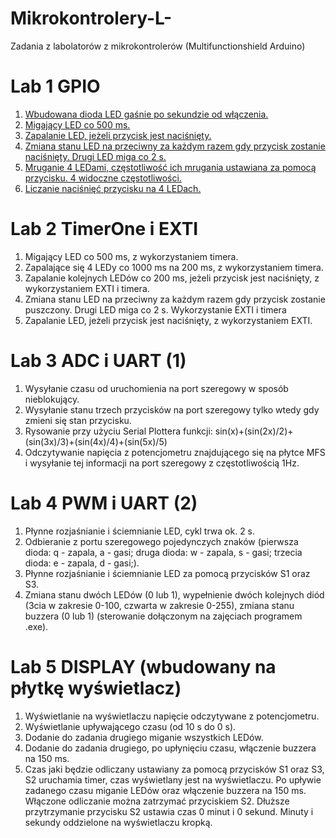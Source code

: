 # Mikrokontrolery-L-
Zadania z labolatorów z mikrokontrolerów (Multifunctionshield Arduino)

# Lab 1 GPIO
1. [Wbudowana dioda LED gaśnie po sekundzie od włączenia.](https://github.com/MagnusBuzard/Mikrokontrolery-L-/blob/main/Programy%20z%20lab%C3%B3w/Lab1/1.1/1.1.ino)
2. [Migający LED co 500 ms.](https://github.com/MagnusBuzard/Mikrokontrolery-L-/blob/main/Programy%20z%20lab%C3%B3w/Lab1/1.2/1.2.ino)
3. [Zapalanie LED, jeżeli przycisk jest naciśnięty.](https://github.com/MagnusBuzard/Mikrokontrolery-L-/blob/main/Programy%20z%20lab%C3%B3w/Lab1/1.3/1.3.ino)
4. [Zmiana stanu LED na przeciwny za każdym razem gdy przycisk zostanie naciśnięty. Drugi LED miga co 2 s.](https://github.com/MagnusBuzard/Mikrokontrolery-L-/blob/main/Programy%20z%20lab%C3%B3w/Lab1/1.4/1.4.ino)
5. [Mruganie 4 LEDami, częstotliwość ich mrugania ustawiana za pomocą przycisku. 4 widoczne częstotliwości.](https://github.com/MagnusBuzard/Mikrokontrolery-L-/blob/main/Programy%20z%20lab%C3%B3w/Lab1/1.5/1.5.ino)
6. [Liczanie naciśnięć przycisku na 4 LEDach.](https://github.com/MagnusBuzard/Mikrokontrolery-L-/blob/main/Programy%20z%20lab%C3%B3w/Lab1/1.6/1.6.ino)

# Lab 2 TimerOne i EXTI
1. Migający LED co 500 ms, z wykorzystaniem timera.
2. Zapalające się 4 LEDy co 1000 ms na 200 ms, z wykorzystaniem timera.
3. Zapalanie kolejnych LEDów co 200 ms, jeżeli przycisk jest naciśnięty, z wykorzystaniem EXTI i timera.
4. Zmiana stanu LED na przeciwny za każdym razem gdy przycisk zostanie puszczony. Drugi LED miga co 2 s. Wykorzystanie EXTI i timera
5. Zapalanie LED, jeżeli przycisk jest naciśnięty, z wykorzystaniem EXTI.

# Lab 3 ADC i UART (1)
1. Wysyłanie czasu od uruchomienia na port szeregowy w sposób nieblokujący.
2. Wysyłanie stanu trzech przycisków na port szeregowy tylko wtedy gdy zmieni się stan przycisku.
3. Rysowanie przy użyciu Serial Plottera funkcji: sin(x)+(sin(2x)/2)+(sin(3x)/3)+(sin(4x)/4)+(sin(5x)/5)
4. Odczytywanie napięcia z potencjometru znajdującego się na płytce MFS i wysyłanie tej informacji na port szeregowy z częstotliwością 1Hz.

# Lab 4 PWM i UART (2)
1. Płynne rozjaśnianie i ściemnianie LED, cykl trwa ok. 2 s.
2. Odbieranie z portu szeregowego pojedynczych znaków (pierwsza dioda: q - zapala, a - gasi; druga dioda: w - zapala, s - gasi; trzecia dioda: e - zapala, d - gasi;).
3. Płynne rozjaśnianie i ściemnianie LED za pomocą przycisków S1 oraz S3.
4. Zmiana stanu dwóch LEDów (0 lub 1), wypełnienie dwóch kolejnych diód (3cia w zakresie 0-100, czwarta w zakresie 0-255), zmiana stanu buzzera (0 lub 1) (sterowanie dołączonym na zajęciach programem .exe).

# Lab 5 DISPLAY (wbudowany na płytkę wyświetlacz)
1. Wyświetlanie na wyświetlaczu napięcie odczytywane z potencjometru.
2. Wyświetlanie upływającego czasu (od 10 s do 0 s).
3. Dodanie do zadania drugiego miganie wszystkich LEDów.
4. Dodanie do zadania drugiego, po upłynięciu czasu, włączenie buzzera na 150 ms.
5. Czas jaki będzie odliczany ustawiany za pomocą przycisków S1 oraz S3, S2 uruchamia timer, czas wyświetlany jest na wyświetlaczu. Po upływie zadanego czasu miganie LEDów oraz włączenie buzzera na 150 ms. Włączone odliczanie można zatrzymać przyciskiem S2. Dłuższe przytrzymanie przycisku S2 ustawia czas 0 minut i 0 sekund. Minuty i sekundy oddzielone na wyświetlaczu kropką.
